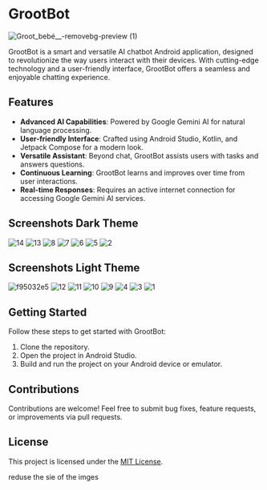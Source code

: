 
# GrootBot

![Groot_bebé__-removebg-preview (1)](https://github.com/Maruthi1225/GrootBotAIchatbot/assets/140306610/d945074a-73aa-4919-8ac3-6d6185c5ee36)


GrootBot is a smart and versatile AI chatbot Android application, designed to revolutionize the way users interact with their devices. With cutting-edge technology and a user-friendly interface, GrootBot offers a seamless and enjoyable chatting experience.

## Features

- **Advanced AI Capabilities**: Powered by Google Gemini AI for natural language processing.
- **User-friendly Interface**: Crafted using Android Studio, Kotlin, and Jetpack Compose for a modern look.
- **Versatile Assistant**: Beyond chat, GrootBot assists users with tasks and answers questions.
- **Continuous Learning**: GrootBot learns and improves over time from user interactions.
- **Real-time Responses**: Requires an active internet connection for accessing Google Gemini AI services.

## Screenshots Dark Theme

![14](https://github.com/Maruthi1225/GrootBotAIchatbot/assets/140306610/94a0ae12-44e7-4291-a9e3-2e7eb0bfa01e)
![13](https://github.com/Maruthi1225/GrootBotAIchatbot/assets/140306610/c72b6c54-d597-4bc4-8e37-424e4f23f6a5)
![8](https://github.com/Maruthi1225/GrootBotAIchatbot/assets/140306610/56ad67f1-c531-45ef-b4de-c7c9e1606a18)
![7](https://github.com/Maruthi1225/GrootBotAIchatbot/assets/140306610/a20cf157-f98e-4234-ba88-3867841df20a)
![6](https://github.com/Maruthi1225/GrootBotAIchatbot/assets/140306610/b1c0e4e9-8e1d-4771-ae37-bfe3f1b17f2f)
![5](https://github.com/Maruthi1225/GrootBotAIchatbot/assets/140306610/26622f95-715c-4146-b3b2-844a8cd20e8b)
![2](https://github.com/Maruthi1225/GrootBotAIchatbot/assets/140306610/7336f906-c51c-4e14-9ded-d7d9f62b5616)

## Screenshots Light Theme

![f95032e5](https://github.com/Maruthi1225/GrootBotAIchatbot/assets/140306610/378b769f-7a02-4092-a74c-6548fefa734f)
![12](https://github.com/Maruthi1225/GrootBotAIchatbot/assets/140306610/12c09486-eb2c-4e04-81e2-c52a7672dcd9)
![11](https://github.com/Maruthi1225/GrootBotAIchatbot/assets/140306610/f33c25ad-c544-42dd-a710-6eb9e475fce2)
![10](https://github.com/Maruthi1225/GrootBotAIchatbot/assets/140306610/36adad80-2b42-4dfa-96b9-ff0099bb7f7d)
![9](https://github.com/Maruthi1225/GrootBotAIchatbot/assets/140306610/da7d18ba-06d7-4fee-9d5a-819f3929e507)
![4](https://github.com/Maruthi1225/GrootBotAIchatbot/assets/140306610/1f58c1ce-7f72-4022-a6b0-41b22a0176cf)
![3](https://github.com/Maruthi1225/GrootBotAIchatbot/assets/140306610/0534a763-a9b6-4a05-b985-30c65e1505ee)
![1](https://github.com/Maruthi1225/GrootBotAIchatbot/assets/140306610/8c7378d2-dac7-4ca7-aa5a-d33300247a1e)


## Getting Started

Follow these steps to get started with GrootBot:

1. Clone the repository.
2. Open the project in Android Studio.
3. Build and run the project on your Android device or emulator.

## Contributions

Contributions are welcome! Feel free to submit bug fixes, feature requests, or improvements via pull requests.

## License

This project is licensed under the [MIT License](LICENSE).


reduse the sie of the imges
